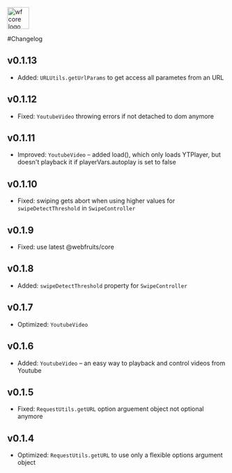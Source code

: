 <img src="https://webfruits.io/assets/wf-small-toolbox-logo.svg" alt="wf core logo" height="50px">

#Changelog

## v0.1.13
* Added: `URLUtils.getUrlParams` to get access all parametes from an URL

## v0.1.12
* Fixed: `YoutubeVideo` throwing errors if not detached to dom anymore 

## v0.1.11
* Improved: `YoutubeVideo` – added load(), which only loads YTPlayer, but doesn't playback it if playerVars.autoplay is set to false

## v0.1.10
* Fixed: swiping gets abort when using higher values for `swipeDetectThreshold` in `SwipeController`

## v0.1.9
* Fixed: use latest @webfruits/core 

## v0.1.8
* Added: `swipeDetectThreshold` property for `SwipeController` 

## v0.1.7
* Optimized: `YoutubeVideo`

## v0.1.6
* Added: `YoutubeVideo` – an easy way to playback and control videos from Youtube

## v0.1.5
* Fixed: `RequestUtils.getURL` option arguement object not optional anymore 

## v0.1.4
* Optimized: `RequestUtils.getURL` to use only a flexible options argument object 

